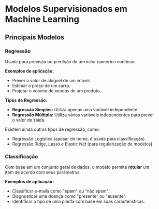 # Modelos Supervisionados em Machine Learning

## Principais Modelos

### Regressão
Usada para previsão ou predição de um valor numérico contínuo.

**Exemplos de aplicação:**
- Prever o valor de aluguel de um imóvel.
- Estimar o preço de um carro.
- Projetar o volume de vendas de um produto.

**Tipos de Regressão:**
- **Regressão Simples:** Utiliza apenas uma variável independente.
- **Regressão Múltipla:** Utiliza várias variáveis independentes para prever o valor de saída.

Existem ainda outros tipos de regressão, como:
- Regressão Logística (apesar do nome, é usada para classificação).
- Regressão Ridge, Lasso e Elastic Net (para regularização de modelos).

### Classificação
Com base em um conjunto geral de dados, o modelo permite **rotular** um item de acordo com seus parâmetros.

**Exemplos de aplicação:**
- Classificar e-mails como "spam" ou "não spam".
- Diagnosticar uma doença como "presente" ou "ausente".
- Identificar o tipo de uma planta com base em suas características.
